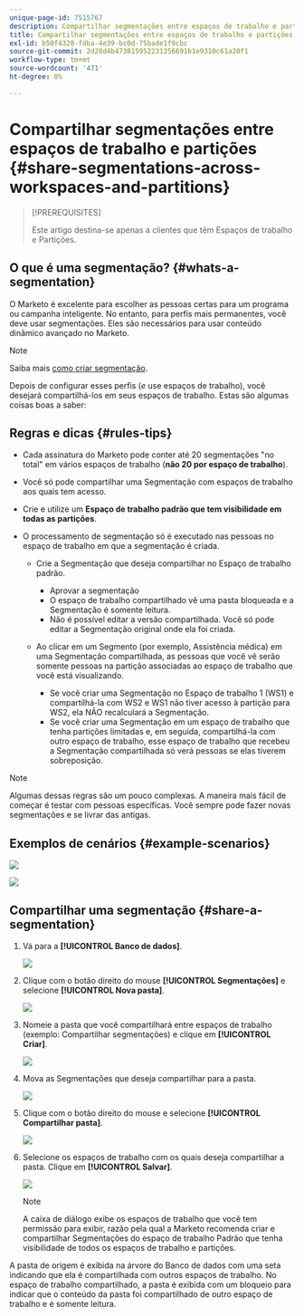 ```yaml
---
unique-page-id: 7515767
description: Compartilhar segmentações entre espaços de trabalho e partições - Documentação do Marketo - Documentação do produto
title: Compartilhar segmentações entre espaços de trabalho e partições
exl-id: b50f4328-fdba-4e39-bc0d-75bade1f9cbc
source-git-commit: 2d28d4b473815952231356691b1e9310c61a20f1
workflow-type: tm+mt
source-wordcount: '471'
ht-degree: 0%

---
```


# Compartilhar segmentações entre espaços de trabalho e partições {#share-segmentations-across-workspaces-and-partitions}

>[!PREREQUISITES]
>
>Este artigo destina-se apenas a clientes que têm Espaços de trabalho e Partições.

## O que é uma segmentação? {#whats-a-segmentation}

O Marketo é excelente para escolher as pessoas certas para um programa ou campanha inteligente. No entanto, para perfis mais permanentes, você deve usar segmentações. Eles são necessários para usar conteúdo dinâmico avançado no Marketo.

>[!NOTE]
>
>Saiba mais [como criar segmentação](/help/marketo/product-docs/personalization/segmentation-and-snippets/segmentation/create-a-segmentation.md).

Depois de configurar esses perfis (_e_ use espaços de trabalho), você desejará compartilhá-los em seus espaços de trabalho. Estas são algumas coisas boas a saber:

## Regras e dicas {#rules-tips}

* Cada assinatura do Marketo pode conter até 20 segmentações &quot;no total&quot; em vários espaços de trabalho (**não 20 por espaço de trabalho**).
* Você só pode compartilhar uma Segmentação com espaços de trabalho aos quais tem acesso.
* Crie e utilize um **Espaço de trabalho padrão que tem visibilidade em todas as partições**.

* O processamento de segmentação só é executado nas pessoas no espaço de trabalho em que a segmentação é criada.

   * Crie a Segmentação que deseja compartilhar no Espaço de trabalho padrão.
      * Aprovar a segmentação
      * O espaço de trabalho compartilhado vê uma pasta bloqueada e a Segmentação é somente leitura.
      * Não é possível editar a versão compartilhada. Você só pode editar a Segmentação original onde ela foi criada.

   * Ao clicar em um Segmento (por exemplo, Assistência médica) em uma Segmentação compartilhada, as pessoas que você vê serão somente pessoas na partição associadas ao espaço de trabalho que você está visualizando.
      * Se você criar uma Segmentação no Espaço de trabalho 1 (WS1) e compartilhá-la com WS2 e WS1 não tiver acesso à partição para WS2, ela NÃO recalculará a Segmentação.
      * Se você criar uma Segmentação em um espaço de trabalho que tenha partições limitadas e, em seguida, compartilhá-la com outro espaço de trabalho, esse espaço de trabalho que recebeu a Segmentação compartilhada só verá pessoas se elas tiverem sobreposição.

>[!NOTE]
>
>Algumas dessas regras são um pouco complexas. A maneira mais fácil de começar é testar com pessoas específicas. Você sempre pode fazer novas segmentações e se livrar das antigas.

## Exemplos de cenários {#example-scenarios}

![](assets/share-segmentations-across-workspaces-and-partitions-1.png)

![](assets/share-segmentations-across-workspaces-and-partitions-2.png)

## Compartilhar uma segmentação {#share-a-segmentation}

1. Vá para a **[!UICONTROL Banco de dados]**.

   ![](assets/share-segmentations-across-workspaces-and-partitions-3.png)

1. Clique com o botão direito do mouse **[!UICONTROL Segmentações]** e selecione **[!UICONTROL Nova pasta]**.

   ![](assets/share-segmentations-across-workspaces-and-partitions-4.png)

1. Nomeie a pasta que você compartilhará entre espaços de trabalho (exemplo: Compartilhar segmentações) e clique em **[!UICONTROL Criar]**.

   ![](assets/share-segmentations-across-workspaces-and-partitions-5.png)

1. Mova as Segmentações que deseja compartilhar para a pasta.

   ![](assets/share-segmentations-across-workspaces-and-partitions-6.png)

1. Clique com o botão direito do mouse e selecione **[!UICONTROL Compartilhar pasta]**.

   ![](assets/share-segmentations-across-workspaces-and-partitions-7.png)

1. Selecione os espaços de trabalho com os quais deseja compartilhar a pasta. Clique em **[!UICONTROL Salvar]**.

   ![](assets/share-segmentations-across-workspaces-and-partitions-8.png)

   >[!NOTE]
   >
   >A caixa de diálogo exibe os espaços de trabalho que você tem permissão para exibir, razão pela qual a Marketo recomenda criar e compartilhar Segmentações do espaço de trabalho Padrão que tenha visibilidade de todos os espaços de trabalho e partições.

A pasta de origem é exibida na árvore do Banco de dados com uma seta indicando que ela é compartilhada com outros espaços de trabalho. No espaço de trabalho compartilhado, a pasta é exibida com um bloqueio para indicar que o conteúdo da pasta foi compartilhado de outro espaço de trabalho e é somente leitura.
